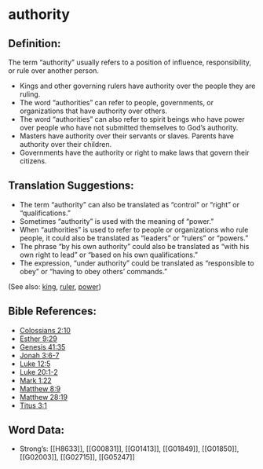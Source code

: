 # authority

## Definition:

The term “authority” usually refers to a position of influence, responsibility, or rule over another person.

* Kings and other governing rulers have authority over the people they are ruling.
* The word “authorities” can refer to people, governments, or organizations that have authority over others.
* The word “authorities” can also refer to spirit beings who have power over people who have not submitted themselves to God’s authority.
* Masters have authority over their servants or slaves. Parents have authority over their children.
* Governments have the authority or right to make laws that govern their citizens.

## Translation Suggestions:

* The term “authority” can also be translated as “control” or “right” or “qualifications.”
* Sometimes “authority” is used with the meaning of “power.”
* When “authorities” is used to refer to people or organizations who rule people, it could also be translated as “leaders” or “rulers” or “powers.”
* The phrase “by his own authority” could also be translated as “with his own right to lead” or “based on his own qualifications.”
* The expression, “under authority” could be translated as “responsible to obey” or “having to obey others’ commands.”

(See also: [king](../other/king.md), [ruler](../other/ruler.md), [power](../kt/power.md))

## Bible References:

* [Colossians 2:10](rc://en/tn/help/col/02/10)
* [Esther 9:29](rc://en/tn/help/est/09/29)
* [Genesis 41:35](rc://en/tn/help/gen/41/35)
* [Jonah 3:6-7](rc://en/tn/help/jon/03/06)
* [Luke 12:5](rc://en/tn/help/luk/12/05)
* [Luke 20:1-2](rc://en/tn/help/luk/20/01)
* [Mark 1:22](rc://en/tn/help/mrk/01/22)
* [Matthew 8:9](rc://en/tn/help/mat/08/09)
* [Matthew 28:19](rc://en/tn/help/mat/28/19)
* [Titus 3:1](rc://en/tn/help/tit/03/01)

## Word Data:

* Strong’s: [[H8633]], [[G00831]], [[G01413]], [[G01849]], [[G01850]], [[G02003]], [[G02715]], [[G05247]]
